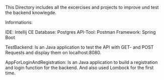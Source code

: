 This Directory includes all the excercises and projects to improve und test the backend knowlegde.

Informations:

IDE: Intellij CE 
Database: Postgres 
API-Tool: Postman 
Framework: Spring Boot

TestBackend: Is an Java application to test the API with GET- and POST Requests and display them on localhost:8080.
             
AppForLoginAndRegistration: Is an Java application to build a registration and login function for the backend. And also used Lombock for the first time.
